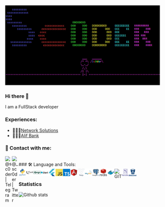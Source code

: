 ![alt text](https://github.com/sc0der/python-ansi/blob/main/ansi.png)

### Hi there 👋
I am a FullStack developer
<!--
**sc0der/sc0der** is a ✨ _special_ ✨ repository because its `README.md` (this file) appears on your GitHub profile.

Here are some ideas to get you started:

- 🔭 I’m currently working on ...
- 🌱 I’m currently learning ...
- 👯 I’m looking to collaborate on ...
- 🤔 I’m looking for help with ...
- 💬 Ask me about ...
- 📫 How to reach me: ...
- 😄 Pronouns: ...
- ⚡ Fun fact: ...
-->
### Experiences:
- 👨🏻‍💻[Network Solutions](http://nets.tj)
- 👨🏻‍💻[Alif Bank](http://alif.tj)

### 📱 Contact with me:

[<img align="left" alt="@sc0der | Telegram" width="22px" src="https://cdn.jsdelivr.net/npm/simple-icons@3.5.0/icons/telegram.svg" />](https://t.me/sc0der/)
[<img align="left" alt="@_sc0der | Twitter" width="22px" src="https://cdn.jsdelivr.net/npm/simple-icons@3.5.0/icons/twitter.svg" />](https://twitter.com/_sc0der)

<br />
### 🛠 Language and Tools:
<br />
<img align="left" alt="python" width="24px" src="https://github.com/devicons/devicon/blob/master/icons/python/python-original-wordmark.svg"/>
<img align="left" alt="flask" width="24px" src="https://github.com/devicons/devicon/blob/master/icons/flask/flask-original-wordmark.svg"/>
<img align="left" alt="django" width="24px" src="https://github.com/devicons/devicon/blob/master/icons/django/django-line.svg" />

<img align="left" alt="dart" width="24px" src="https://github.com/devicons/devicon/blob/master/icons/dart/dart-original-wordmark.svg"/>
<img align="left" alt="flutter" width="24px" src="https://github.com/devicons/devicon/blob/master/icons/flutter/flutter-original.svg"/>

<img align="left" alt="JS" width="24px" src="https://github.com/devicons/devicon/blob/master/icons/javascript/javascript-original.svg" />
<img align="left" alt="TS" width="24px" src="https://github.com/devicons/devicon/blob/master/icons/typescript/typescript-original.svg" />
<img align="left" alt="Angular" width="24px" src="https://github.com/devicons/devicon/blob/master/icons/angularjs/angularjs-original.svg" />
<img align="left" alt="Vuejs" width="24px" src="https://github.com/devicons/devicon/blob/master/icons/vuejs/vuejs-line-wordmark.svg" />


<img align="left" alt="mysql" width="24px" src="https://github.com/devicons/devicon/blob/master/icons/mysql/mysql-original-wordmark.svg"/>
<img align="left" alt="postgresql" width="24px" src="https://github.com/devicons/devicon/blob/master/icons/postgresql/postgresql-original-wordmark.svg"/>

<img align="left" alt="redis" width="24px" src="https://github.com/devicons/devicon/blob/master/icons/redis/redis-original-wordmark.svg" />
<img align="left" alt="docker" width="24px" src="https://github.com/devicons/devicon/blob/master/icons/docker/docker-original.svg" />
<img align="left" alt="GIT" width="24px" src="https://upload.wikimedia.org/wikipedia/commons/thumb/3/3f/Git_icon.svg/1024px-Git_icon.svg.png"/>
<img align="left" alt="heroku" width="24px" src="https://github.com/devicons/devicon/blob/master/icons/heroku/heroku-original-wordmark.svg"/>
<img align="left" alt="bitbucket" width="24px" src="https://github.com/devicons/devicon/blob/master/icons/bitbucket/bitbucket-original-wordmark.svg"/>

<br />

### Statistics

![Github stats](https://github-readme-stats.vercel.app/api?username=sc0der&count_private=false&title_color=007AFF&bg_color=25262B&icon_color=007AFF&show_icons=true&text_color=FFFFFF&include_all_commits=true)
